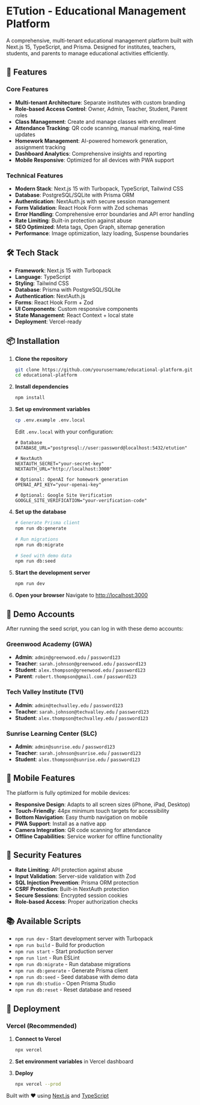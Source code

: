 # ETution - Educational Management Platform

A comprehensive, multi-tenant educational management platform built with Next.js 15, TypeScript, and Prisma. Designed for institutes, teachers, students, and parents to manage educational activities efficiently.

## 🚀 Features

### Core Features
- **Multi-tenant Architecture**: Separate institutes with custom branding
- **Role-based Access Control**: Owner, Admin, Teacher, Student, Parent roles
- **Class Management**: Create and manage classes with enrollment
- **Attendance Tracking**: QR code scanning, manual marking, real-time updates
- **Homework Management**: AI-powered homework generation, assignment tracking
- **Dashboard Analytics**: Comprehensive insights and reporting
- **Mobile Responsive**: Optimized for all devices with PWA support

### Technical Features
- **Modern Stack**: Next.js 15 with Turbopack, TypeScript, Tailwind CSS
- **Database**: PostgreSQL/SQLite with Prisma ORM
- **Authentication**: NextAuth.js with secure session management
- **Form Validation**: React Hook Form with Zod schemas
- **Error Handling**: Comprehensive error boundaries and API error handling
- **Rate Limiting**: Built-in protection against abuse
- **SEO Optimized**: Meta tags, Open Graph, sitemap generation
- **Performance**: Image optimization, lazy loading, Suspense boundaries

## 🛠️ Tech Stack

- **Framework**: Next.js 15 with Turbopack
- **Language**: TypeScript
- **Styling**: Tailwind CSS
- **Database**: Prisma with PostgreSQL/SQLite
- **Authentication**: NextAuth.js
- **Forms**: React Hook Form + Zod
- **UI Components**: Custom responsive components
- **State Management**: React Context + local state
- **Deployment**: Vercel-ready

## 📦 Installation

1. **Clone the repository**
   ```bash
   git clone https://github.com/yourusername/educational-platform.git
   cd educational-platform
   ```

2. **Install dependencies**
   ```bash
   npm install
   ```

3. **Set up environment variables**
   ```bash
   cp .env.example .env.local
   ```

   Edit `.env.local` with your configuration:
   ```env
   # Database
   DATABASE_URL="postgresql://user:password@localhost:5432/etution"

   # NextAuth
   NEXTAUTH_SECRET="your-secret-key"
   NEXTAUTH_URL="http://localhost:3000"

   # Optional: OpenAI for homework generation
   OPENAI_API_KEY="your-openai-key"

   # Optional: Google Site Verification
   GOOGLE_SITE_VERIFICATION="your-verification-code"
   ```

4. **Set up the database**
   ```bash
   # Generate Prisma client
   npm run db:generate

   # Run migrations
   npm run db:migrate

   # Seed with demo data
   npm run db:seed
   ```

5. **Start the development server**
   ```bash
   npm run dev
   ```

6. **Open your browser**
   Navigate to [http://localhost:3000](http://localhost:3000)

## 🎯 Demo Accounts

After running the seed script, you can log in with these demo accounts:

### Greenwood Academy (GWA)
- **Admin**: `admin@greenwood.edu` / `password123`
- **Teacher**: `sarah.johnson@greenwood.edu` / `password123`
- **Student**: `alex.thompson@greenwood.edu` / `password123`
- **Parent**: `robert.thompson@gmail.com` / `password123`

### Tech Valley Institute (TVI)
- **Admin**: `admin@techvalley.edu` / `password123`
- **Teacher**: `sarah.johnson@techvalley.edu` / `password123`
- **Student**: `alex.thompson@techvalley.edu` / `password123`

### Sunrise Learning Center (SLC)
- **Admin**: `admin@sunrise.edu` / `password123`
- **Teacher**: `sarah.johnson@sunrise.edu` / `password123`
- **Student**: `alex.thompson@sunrise.edu` / `password123`

## 📱 Mobile Features

The platform is fully optimized for mobile devices:

- **Responsive Design**: Adapts to all screen sizes (iPhone, iPad, Desktop)
- **Touch-Friendly**: 44px minimum touch targets for accessibility
- **Bottom Navigation**: Easy thumb navigation on mobile
- **PWA Support**: Install as a native app
- **Camera Integration**: QR code scanning for attendance
- **Offline Capabilities**: Service worker for offline functionality

## 🔐 Security Features

- **Rate Limiting**: API protection against abuse
- **Input Validation**: Server-side validation with Zod
- **SQL Injection Prevention**: Prisma ORM protection
- **CSRF Protection**: Built-in NextAuth protection
- **Secure Sessions**: Encrypted session cookies
- **Role-based Access**: Proper authorization checks

## 📚 Available Scripts

- `npm run dev` - Start development server with Turbopack
- `npm run build` - Build for production
- `npm run start` - Start production server
- `npm run lint` - Run ESLint
- `npm run db:migrate` - Run database migrations
- `npm run db:generate` - Generate Prisma client
- `npm run db:seed` - Seed database with demo data
- `npm run db:studio` - Open Prisma Studio
- `npm run db:reset` - Reset database and reseed

## 🚀 Deployment

### Vercel (Recommended)

1. **Connect to Vercel**
   ```bash
   npx vercel
   ```

2. **Set environment variables** in Vercel dashboard

3. **Deploy**
   ```bash
   npx vercel --prod
   ```

Built with ❤️ using [Next.js](https://nextjs.org/) and [TypeScript](https://www.typescriptlang.org/)
